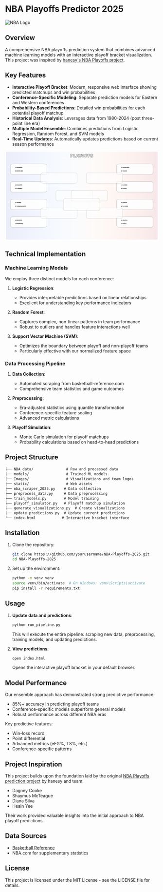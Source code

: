 # NBA Playoffs Predictor 2025

![NBA Logo](Images/nba_no_background.png)

## Overview

A comprehensive NBA playoffs prediction system that combines advanced machine learning models with an interactive playoff bracket visualization. This project was inspired by [hanesy's NBA Playoffs project](https://github.com/hanesy/NBA_Playoffs).

## Key Features

- **Interactive Playoff Bracket**: Modern, responsive web interface showing predicted matchups and win probabilities
- **Conference-Specific Modeling**: Separate prediction models for Eastern and Western conferences
- **Probability-Based Predictions**: Detailed win probabilities for each potential playoff matchup
- **Historical Data Analysis**: Leverages data from 1980-2024 (post three-point line era)
- **Multiple Model Ensemble**: Combines predictions from Logistic Regression, Random Forest, and SVM models
- **Real-Time Updates**: Automatically updates predictions based on current season performance

![Playoff Bracket Preview](Images/playoff_bracket.png)

## Technical Implementation

### Machine Learning Models

We employ three distinct models for each conference:

1. **Logistic Regression**: 
   - Provides interpretable predictions based on linear relationships
   - Excellent for understanding key performance indicators

2. **Random Forest**: 
   - Captures complex, non-linear patterns in team performance
   - Robust to outliers and handles feature interactions well

3. **Support Vector Machine (SVM)**:
   - Optimizes the boundary between playoff and non-playoff teams
   - Particularly effective with our normalized feature space

### Data Processing Pipeline

1. **Data Collection**: 
   - Automated scraping from basketball-reference.com
   - Comprehensive team statistics and game outcomes

2. **Preprocessing**:
   - Era-adjusted statistics using quantile transformation
   - Conference-specific feature scaling
   - Advanced metric calculations

3. **Playoff Simulation**:
   - Monte Carlo simulation for playoff matchups
   - Probability calculations based on head-to-head predictions

## Project Structure

```
├── NBA_data/               # Raw and processed data
├── models/                 # Trained ML models
├── Images/                 # Visualizations and team logos
├── static/                 # Web assets
├── nba_scraper_2025.py    # Data collection
├── preprocess_data.py     # Data preprocessing
├── train_models.py        # Model training
├── playoff_simulator.py   # Playoff matchup simulation
├── generate_visualizations.py  # Create visualizations
├── update_predictions.py  # Update current predictions
└── index.html            # Interactive bracket interface
```

## Installation

1. Clone the repository:
   ```bash
   git clone https://github.com/yourusername/NBA-Playoffs-2025.git
   cd NBA-Playoffs-2025
   ```

2. Set up the environment:
   ```bash
   python -m venv venv
   source venv/bin/activate  # On Windows: venv\Scripts\activate
   pip install -r requirements.txt
   ```

## Usage

1. **Update data and predictions**:
   ```bash
   python run_pipeline.py
   ```
   This will execute the entire pipeline: scraping new data, preprocessing, training models, and updating predictions.

2. **View predictions**:
   ```bash
   open index.html
   ```
   Opens the interactive playoff bracket in your default browser.

## Model Performance

Our ensemble approach has demonstrated strong predictive performance:
- 85%+ accuracy in predicting playoff teams
- Conference-specific models outperform general models
- Robust performance across different NBA eras

Key predictive features:
- Win-loss record
- Point differential
- Advanced metrics (eFG%, TS%, etc.)
- Conference-specific patterns

## Project Inspiration

This project builds upon the foundation laid by the original [NBA Playoffs prediction project](https://github.com/hanesy/NBA_Playoffs) by hanesy and team:
- Dagney Cooke
- Shaymus McTeague
- Diana Silva
- Heain Yee

Their work provided valuable insights into the initial approach to NBA playoff predictions.

## Data Sources

- [Basketball Reference](https://www.basketball-reference.com/)
- NBA.com for supplementary statistics

## License

This project is licensed under the MIT License - see the LICENSE file for details.
